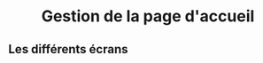 <h1 style="text-align:center;">Gestion de la page d'accueil</h1>

## Les différents écrans
<img src="../../img/login.PNG" alt="" />
<img src="../../img/register.PNG" alt="" />
<img src="../../img/forgot_password.PNG" alt="" />
<img src="../../img/change_password.PNG" alt="" />
